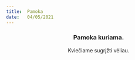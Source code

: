 ```yaml
---
title:  Pamoka
date:   04/05/2021
---
```


### <center>Pamoka kuriama.</center>
<center>Kviečiame sugrįžti vėliau.</center>